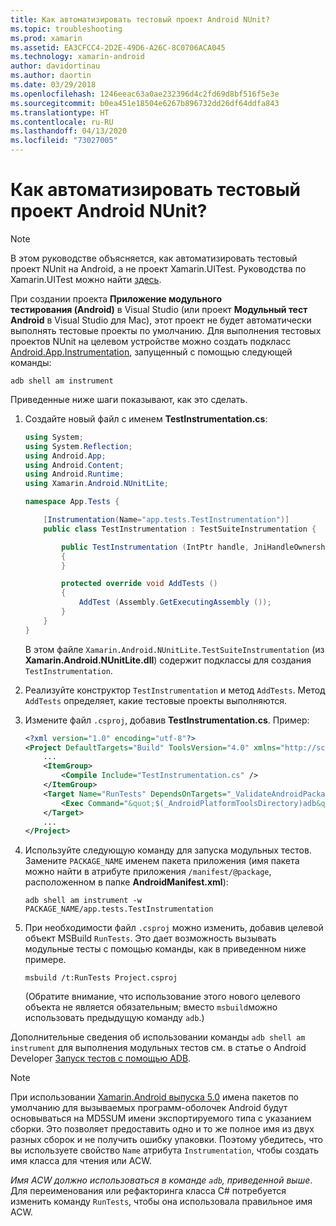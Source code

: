```yaml
---
title: Как автоматизировать тестовый проект Android NUnit?
ms.topic: troubleshooting
ms.prod: xamarin
ms.assetid: EA3CFCC4-2D2E-49D6-A26C-8C0706ACA045
ms.technology: xamarin-android
author: davidortinau
ms.author: daortin
ms.date: 03/29/2018
ms.openlocfilehash: 1246eeac63a0ae232396d4c2fd69d8bf516f5e3e
ms.sourcegitcommit: b0ea451e18504e6267b896732dd26df64ddfa843
ms.translationtype: HT
ms.contentlocale: ru-RU
ms.lasthandoff: 04/13/2020
ms.locfileid: "73027005"
---
```

# <a name="how-do-i-automate-an-android-nunit-test-project"></a>Как автоматизировать тестовый проект Android NUnit?

> [!NOTE]
> В этом руководстве объясняется, как автоматизировать тестовый проект NUnit на Android, а не проект Xamarin.UITest. Руководства по Xamarin.UITest можно найти [здесь](https://docs.microsoft.com/appcenter/test-cloud/preparing-for-upload/xamarin-android-uitest).

При создании проекта **Приложение модульного тестирования (Android)** в Visual Studio (или проект **Модульный тест Android** в Visual Studio для Mac), этот проект не будет автоматически выполнять тестовые проекты по умолчанию.
Для выполнения тестовых проектов NUnit на целевом устройстве можно создать подкласс [Android.App.Instrumentation](xref:Android.App.Instrumentation), запущенный с помощью следующей команды: 

```shell
adb shell am instrument 
```

Приведенные ниже шаги показывают, как это сделать.

1. Создайте новый файл с именем **TestInstrumentation.cs**: 

    ```cs 
    using System;
    using System.Reflection;
    using Android.App;
    using Android.Content;
    using Android.Runtime;
    using Xamarin.Android.NUnitLite;

    namespace App.Tests {

        [Instrumentation(Name="app.tests.TestInstrumentation")]
        public class TestInstrumentation : TestSuiteInstrumentation {

            public TestInstrumentation (IntPtr handle, JniHandleOwnership transfer) : base (handle, transfer)
            {
            }

            protected override void AddTests ()
            {
                AddTest (Assembly.GetExecutingAssembly ());
            }
        }
    }
    ```

    В этом файле `Xamarin.Android.NUnitLite.TestSuiteInstrumentation` (из **Xamarin.Android.NUnitLite.dll**) содержит подклассы для создания `TestInstrumentation`.

2. Реализуйте конструктор `TestInstrumentation` и метод `AddTests`. Метод `AddTests` определяет, какие тестовые проекты выполняются.

3. Измените файл `.csproj`, добавив **TestInstrumentation.cs**. Пример:

    ```xml
    <?xml version="1.0" encoding="utf-8"?>
    <Project DefaultTargets="Build" ToolsVersion="4.0" xmlns="http://schemas.microsoft.com/developer/msbuild/2003">
        ...
        <ItemGroup>
            <Compile Include="TestInstrumentation.cs" />
        </ItemGroup>
        <Target Name="RunTests" DependsOnTargets="_ValidateAndroidPackageProperties">
            <Exec Command="&quot;$(_AndroidPlatformToolsDirectory)adb&quot; $(AdbTarget) $(AdbOptions) shell am instrument -w $(_AndroidPackage)/app.tests.TestInstrumentation" />
        </Target>
        ...
    </Project>
    ```

4. Используйте следующую команду для запуска модульных тестов. Замените `PACKAGE_NAME` именем пакета приложения (имя пакета можно найти в атрибуте приложения `/manifest/@package`, расположенном в папке **AndroidManifest.xml**):

    ```shell
    adb shell am instrument -w PACKAGE_NAME/app.tests.TestInstrumentation
    ```

5. При необходимости файл `.csproj` можно изменить, добавив целевой объект MSBuild `RunTests`. Это дает возможность вызывать модульные тесты с помощью команды, как в приведенном ниже примере.

    ```shell
    msbuild /t:RunTests Project.csproj
    ```

    (Обратите внимание, что использование этого нового целевого объекта не является обязательным; вместо `msbuild`можно использовать предыдущую команду `adb`.)

Дополнительные сведения об использовании команды `adb shell am instrument` для выполнения модульных тестов см. в статье о Android Developer [Запуск тестов с помощью ADB](https://developer.android.com/studio/test/command-line.html#RunTestsDevice).

> [!NOTE]
> При использовании [Xamarin.Android выпуска 5.0](https://github.com/xamarin/release-notes-archive/blob/master/release-notes/android/xamarin.android_5/xamarin.android_5.1/index.md#Android_Callable_Wrapper_Naming) имена пакетов по умолчанию для вызываемых программ-оболочек Android будут основываться на MD5SUM имени экспортируемого типа с указанием сборки. Это позволяет предоставить одно и то же полное имя из двух разных сборок и не получить ошибку упаковки. Поэтому убедитесь, что вы используете свойство `Name` атрибута `Instrumentation`, чтобы создать имя класса для чтения или ACW.

_Имя ACW должно использоваться в команде `adb`, приведенной выше_.
Для переименования или рефакторинга класса C# потребуется изменить команду `RunTests`, чтобы она использовала правильное имя ACW.
